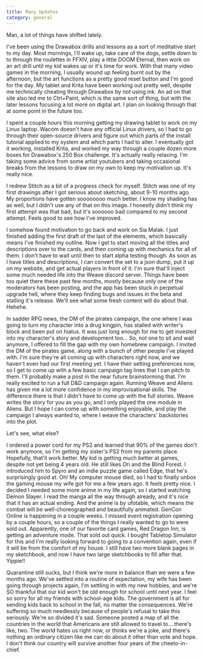 ```yaml
---
title: Many Updates
category: general
---
```

Man, a lot of things have shifted lately.

I've been using the Drawabox drills and lessons as a sort of meditative start to my day. Most mornings, I'll wake up, take care of the dogs, settle down to to through the roulettes in FFXIV, play a little DOOM Eternal, then work on an art drill until my kid wakes up or it's time for work. With that many video games in the morning, I usually wound up feeling burnt out by the afternoon, but the art functions as a pretty good reset button and I'm good for the day. My tablet and Krita have been working out pretty well, despite me technically cheating through Drawabox by not using ink. An ad on that site also led me to Ctrl+Paint, which is the same sort of thing, but with the later lessons focusing a lot more on digital art. I plan on looking through that at some point in the future too.

I spent a couple hours this morning getting my drawing tablet to work on my Linux laptop. Wacom doesn't have any official Linux drivers, so I had to go through their open-source drivers and figure out which parts of the install tutorial applied to my system and which parts I had to alter. I eventually got it working, installed Krita, and worked my way through a couple dozen more boxes for Drawabox's 250 Box challenge. It's actually really relaxing. I'm taking some advice from some artist youtubers and taking occasional breaks from the lessons to draw on my own to keep my motivation up. It's really nice.

I redrew Stitch as a bit of a progress check for myself. Stitch was one of my first drawings after I got serious about sketching, about 9-10 months ago. My proportions have gotten soooooooo much better. I know my shading has as well, but I didn't use any of that on this image. I honestly didn't think my first attempt was that bad, but it's soooooo bad compared to my second attempt. Feels good to see how I've improved.

I somehow found motivation to go back and work on Sia Malak. I just finished adding the first draft of the last of the elements, which basically means I've finished my outline. Now I get to start moving all the titles and descriptions over to the cards, and then coming up with mechanics for all of them. I don't have to wait until then to start alpha testing though. As soon as I have titles and descriptions, I can convert the set to a json dump, put it up on my website, and get actual players in front of it. I'm sure that'll inject some much needed life into the Weave discord server. Things have been too quiet there these past few months, mostly because only one of the moderators has been posting, and the app has been stuck in perpetual upgrade hell, where they keep finding bugs and issues in the beta and stalling it's release. We'll see what some fresh content will do about that. Hehehe.

In sadder RPG news, the DM of the pirates campaign, the one where I was going to turn my character into a drug kingpin, has stalled with writer's block and been put on hiatus. It was just long enough for me to get invested into my character's story and development too... So, not one to sit and wait anymore, I offered to fill the gap with my own homebrew campaign. I invited the DM of the pirates game, along with a bunch of other people I've played with. I'm sure they're all coming up with characters right now, and we haven't even had our first meeting yet. I have their setting preferences now, so I get to come up with a few basic campaign tag lines that I can pitch to them. I'll probably make a post in the near future brainstorming that. I'm really excited to run a full D&D campaign again. Running Weave and Aliens has given me a lot more confidence in my improvisational skills. The difference there is that I didn't have to come up with the full stories. Weave writes the story for you as you go, and I only played the one module in Aliens. But I hope I can come up with something enjoyable, and play the campaign I always wanted to, where I weave the characters' backstories into the plot.

Let's see, what else?

I ordered a power cord for my PS2 and learned that 90% of the games don't work anymore, so I'm getting my sister's PS2 from my parents place. Hopefully, that'll work better. My kid is getting much better at games, despite not yet being 4 years old. He still likes Ori and the Blind Forest. I introduced him to Spyro and an indie puzzle game called Edge, that he's surprisingly good at. Oh! My computer mouse died, so I had to finally unbox the gaming mouse my wife got for me a few years ago. It feels pretty nice. I decided I needed some more anime in my life again, so I started watching Demon Slayer. I read the manga all the way through already, and it's nice that it has an actual ending. And the anime is by ufotable, which means the combat will be well-choreographed and beautifully animated. GenCon Online is happening in a couple weeks. I missed event registration opening by a couple hours, so a couple of the things I really wanted to go to were sold out. Apparently, one of our favorite card games, Red Dragon Inn, is getting an adventure mode. That sold out quick. I bought Tabletop Simulator for this and I'm really looking forward to going to a convention again, even if it will be from the comfort of my house. I still have two more blank pages in my sketchbook, and now I have two large sketchbooks to fill after that. Yippie!!

Quarantine still sucks, but I think we're more in balance than we were a few months ago. We've settled into a routine of expectation, my wife has been going through projects again, I'm settling in with my new hobbies, and we're SO thankful that our kid won't be old enough for school until next year. I feel so sorry for all my friends with school-age kids. The government is all for sending kids back to school in the fall, no matter the consequences. We're suffering so much needlessly because of people's refusal to take this seriously. We're so divided it's sad. Someone posted a map of all the countries in the world that Americans are still allowed to travel to....there's like, two. The world hates us right now, or thinks we're a joke, and there's nothing an ordinary citizen like me can do about it other than vote and hope. I don't think our country will survive another four years of the cheeto-in-chief.
